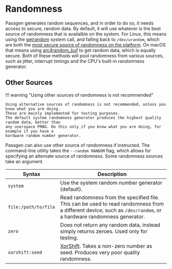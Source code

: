 # Randomness

Passgen generates random sequences, and in order to do so, it needs access to
secure, random data. By default, it will use whatever is the best source of
randomness that is availalble on the system. For Linux, this means using the
[getrandom][] system call, and falling back to `/dev/urandom`, which are both
the [most secure source of randomness on the platform][linuxrandom]. On
macOS that means using [arc4random\_buf][arc4random] to get random data, which
is equally secure. Both of these methods will pool randomness from various sources,
such as jitter, interrupt timings and the CPU's built-in randomness generator.

## Other Sources

!!! warning "Using other sources of randomness is not recommended"

    Using alternative sources of randomness is not recommended, unless you know what you are doing.
    These are mainly implemented for testing purposes.
    The default system randomness generator produces the highest quality random data, better than
    any userspace PRNG. Do this only if you know what you are doing, for example if you have a 
    hardware random number generator.

Passgen can also use other source of randomness if instructed.  The
command-line utility takes the `--random RANDOM` flag, which allows for
specifying an alternate source of randomness. Some randomness sources take an
argument.

| Syntax | Description |
| --- | --- |
| `system` | Use the system random number generator (default). |
| `file:/path/to/file` | Read randomness from the specified file. This can be used to read randomness from a different device, such as `/dev/random`, or a hardware randomness generator. |
| `zero` | Does not return any random data, instead simply returns zeroes. Used only for testing. |
| `xorshift:seed` | [XorShift][xorshift]. Takes a non-zero number as seed. Produces very poor quality randomness. |

[xorshift]: https://en.wikipedia.org/wiki/Xorshift
[getrandom]: https://man7.org/linux/man-pages/man2/getrandom.2.html
[arc4random]: https://www.freebsd.org/cgi/man.cgi?query=arc4random_buf&sektion=3&n=1
[linuxrandom]: https://www.2uo.de/myths-about-urandom/
